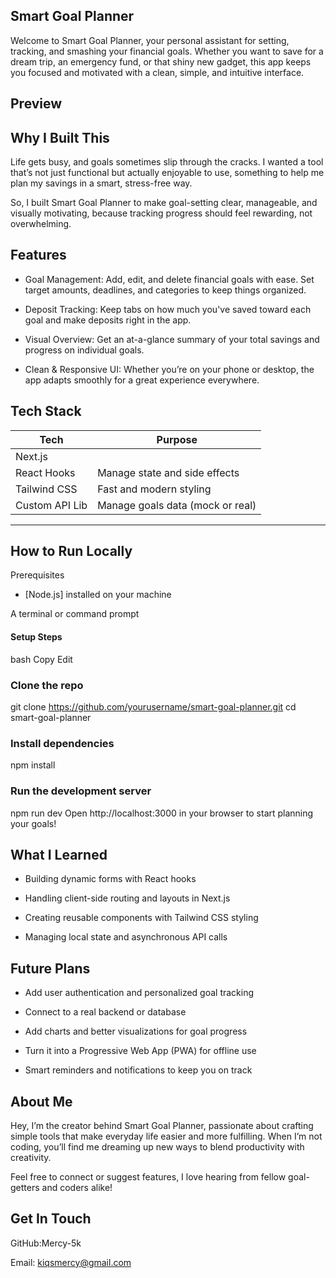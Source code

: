 ## Smart Goal Planner
Welcome to Smart Goal Planner, your personal assistant for setting, tracking, and smashing your financial goals. Whether you want to save for a dream trip, an emergency fund, or that shiny new gadget, this app keeps you focused and motivated with a clean, simple, and intuitive interface.

## Preview

## Why I Built This
Life gets busy, and goals sometimes slip through the cracks. I wanted a tool that’s not just functional but actually enjoyable to use, something to help me plan my savings in a smart, stress-free way.

So, I built Smart Goal Planner to make goal-setting clear, manageable, and visually motivating, because tracking progress should feel rewarding, not overwhelming.

## Features
 - Goal Management:
Add, edit, and delete financial goals with ease. Set target amounts, deadlines, and categories to keep things organized.

 - Deposit Tracking:
Keep tabs on how much you've saved toward each goal and make deposits right in the app.

- Visual Overview:
Get an at-a-glance summary of your total savings and progress on individual goals.

- Clean & Responsive UI:
Whether you’re on your phone or desktop, the app adapts smoothly for a great experience everywhere.

## Tech Stack
| Tech             | Purpose                                  |
|------------------|------------------------------------------|
| Next.js	         | |React framework for the frontend        |
|React Hooks       | Manage state and side effects            |
| Tailwind CSS     | Fast and modern styling                  |
| Custom API Lib   | Manage goals data (mock or real)         |

---
	
 ## How to Run Locally
Prerequisites
- [Node.js]  installed on your machine

A terminal or command prompt

#### Setup Steps
bash
Copy
Edit

### Clone the repo
git clone https://github.com/yourusername/smart-goal-planner.git
cd smart-goal-planner

### Install dependencies
npm install

### Run the development server
npm run dev
Open http://localhost:3000 in your browser to start planning your goals!

## What I Learned
- Building dynamic forms with React hooks

- Handling client-side routing and layouts in Next.js

- Creating reusable components with Tailwind CSS styling

- Managing local state and asynchronous API calls

 ## Future Plans
 - Add user authentication and personalized goal tracking

 - Connect to a real backend or database

 - Add charts and better visualizations for goal progress

 - Turn it into a Progressive Web App (PWA) for offline use

 - Smart reminders and notifications to keep you on track

 ## About Me
Hey, I’m the creator behind Smart Goal Planner, passionate about crafting simple tools that make everyday life easier and more fulfilling. When I’m not coding, you’ll find me dreaming up new ways to blend productivity with creativity.

Feel free to connect or suggest features, I love hearing from fellow goal-getters and coders alike!

 ## Get In Touch
GitHub:Mercy-5k

Email: kiqsmercy@gmail.com


